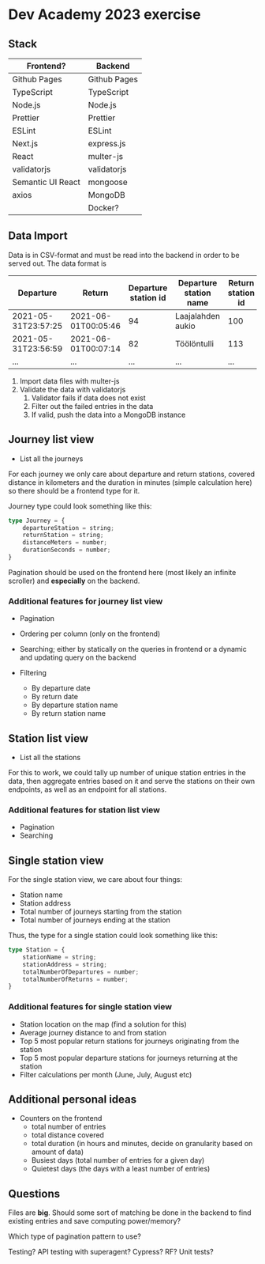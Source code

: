 # Dev Academy 2023 exercise

## Stack

|Frontend?|Backend|
|-|-|
|Github Pages| Github Pages|
|TypeScript|TypeScript|
|Node.js|Node.js|
|Prettier|Prettier|
|ESLint|ESLint|
|Next.js|express.js|
|React|multer-js|
|validatorjs|validatorjs|
|Semantic UI React|mongoose|
|axios|MongoDB|
||Docker?|

## Data Import

Data is in CSV-format and must be read into the backend in order to be served out. The data format is

|Departure|Return|Departure station id|Departure station name|Return station id|Return station name|Covered distance (m)|Duration (sec.)|
|-|-|-|-|-|-|-|-|
|2021-05-31T23:57:25|2021-06-01T00:05:46|94|Laajalahden aukio|100|Teljäntie|2043|500|
|2021-05-31T23:56:59|2021-06-01T00:07:14|82|Töölöntulli|113|Pasilan asema|1870|611|
|...|...|...|...|...|...|...|...|

1. Import data files with multer-js
2. Validate the data with validatorjs
    1. Validator fails if data does not exist
    2. Filter out the failed entries in the data
    3. If valid, push the data into a MongoDB instance

## Journey list view

* List all the journeys

For each journey we only care about departure and return stations, covered distance in kilometers and the duration in minutes (simple calculation here) so there should be a frontend type for it.

Journey type could look something like this:

```ts
type Journey = {
    departureStation = string;
    returnStation = string;
    distanceMeters = number;
    durationSeconds = number;
}
```

Pagination should be used on the frontend here (most likely an infinite scroller) and **especially** on the backend.

### Additional features for journey list view

* Pagination
* Ordering per column (only on the frontend)
* Searching; either by statically on the queries in frontend or a dynamic and updating query on the backend
* Filtering
  
  * By departure date
  * By return date
  * By departure station name
  * By return station name

## Station list view

* List all the stations

For this to work, we could tally up number of unique station entries in the data, then aggregate entries based on it and serve the stations on their own endpoints, as well as an endpoint for all stations.

### Additional features for station list view

* Pagination
* Searching

## Single station view

For the single station view, we care about four things:

* Station name
* Station address
* Total number of journeys starting from the station
* Total number of journeys ending at the station

Thus, the type for a single station could look something like this:

```ts
type Station = {
    stationName = string;
    stationAddress = string;
    totalNumberOfDepartures = number;
    totalNumberOfReturns = number;
}
```

### Additional features for single station view

* Station location on the map (find a solution for this)
* Average journey distance to and from station
* Top 5 most popular return stations for journeys originating from the station
* Top 5 most popular departure stations for journeys returning at the station
* Filter calculations per month (June, July, August etc)

## Additional personal ideas

* Counters on the frontend
  * total number of entries
  * total distance covered
  * total duration (in hours and minutes, decide on granularity based on amount of data)
  * Busiest days (total number of entries for a given day)
  * Quietest days (the days with a least number of entries)

## Questions

Files are **big**. Should some sort of matching be done in the backend to find existing entries and save computing power/memory?

Which type of pagination pattern to use?

Testing? API testing with superagent? Cypress? RF?
Unit tests?

